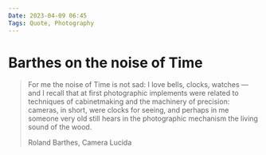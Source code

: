 ```yaml
---
Date: 2023-04-09 06:45
Tags: Quote, Photography
---
```


# Barthes on the noise of Time

> For me the noise of Time is not sad: I love bells, clocks, watches — and I recall that at first photographic implements were related to techniques of cabinetmaking and the machinery of precision: cameras, in short, were clocks for seeing, and perhaps in me someone very old still hears in the photographic mechanism the living sound of the wood.
> 
> Roland Barthes, Camera Lucida
